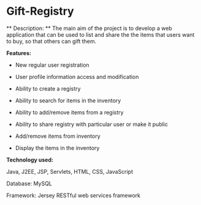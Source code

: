 # Gift-Registry

** Description: ** The main aim of the project is to develop a web application that can be used to list and share the the items that users want to buy, so that others can gift them.

**Features:**

- New regular user registration

- User profile information access and modification

- Ability to create a registry

- Ability to search for items in the inventory

- Ability to add/remove items from a registry

- Ability to share registry with particular user or make it public

- Add/remove items from inventory

- Display the items in the inventory

**Technology used:** 

Java, J2EE, JSP, Servlets, HTML, CSS, JavaScript

Database: MySQL

Framework: Jersey RESTful web services framework
